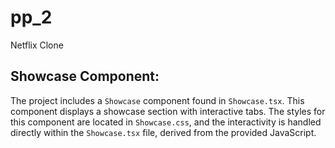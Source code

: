 # pp_2
Netflix Clone

## Showcase Component:

The project includes a `Showcase` component found in `Showcase.tsx`. This component displays a showcase section with interactive tabs. The styles for this component are located in `Showcase.css`, and the interactivity is handled directly within the `Showcase.tsx` file, derived from the provided JavaScript.

